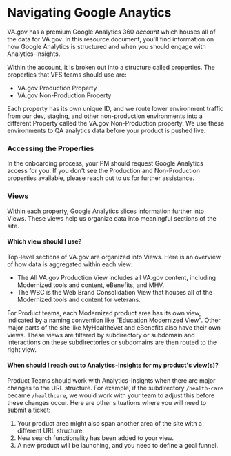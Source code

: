 # Navigating Google Anaytics

VA.gov has a premium Google Analytics 360 *account* which houses all of the data for VA.gov. In this resource document, you'll find information on how Google Analytics is structured and when you should engage with Analytics-Insights. 

Within the account, it is broken out into a structure called properties. The properties that VFS teams should use are:

- VA.gov Production Property
- VA.gov Non-Production Property

Each property has its own unique ID, and we route lower environment traffic from our dev, staging, and other non-production environments into a different Property called the VA.gov Non-Production property. We use these environments to QA analytics data before your product is pushed live. 

### Accessing the Properties

In the onboarding process, your PM should request Google Analytics access for you. If you don't see the Production and Non-Production properties available, please reach out to us for further assistance. 

### Views

Within each property, Google Analytics slices information further into Views. These views help us organize data into meaningful sections of the site. 

#### Which view should I use? 
Top-level sections of VA.gov are organized into Views. Here is an overview of how data is aggregated within each view:

- The All VA.gov Production View includes all VA.gov content, including Modernized tools and content, eBenefits, and MHV. 
- The WBC is the Web Brand Consolidation View that houses all of the Modernized tools and content for veterans. 

For Product teams, each Modernized product area has its own view, indicated by a naming convention like "Education Modernized View". Other major parts of the site like MyHealtheVet and eBenefits also have their own views. These views are filtered by subdirectory or subdomain and interactions on these subdirectories or subdomains are then routed to the right view. 

#### When should I reach out to Analytics-Insights for my product's view(s)?

Product Teams should work with Analytics-Insights when there are major changes to the URL structure. For example, if the subdirectory `/health-care` became `/healthcare`, we would work with your team to adjust this before these changes occur. Here are other situations where you will need to submit a ticket: 

1. Your product area might also span another area of the site with a different URL structure. 
1. New search functionality has been added to your view.
1. A new product will be launching, and you need to define a goal funnel. 



